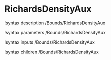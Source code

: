 <!-- MOOSE Documentation Stub: Remove this when content is added. -->

# RichardsDensityAux
!syntax description /Bounds/RichardsDensityAux

!syntax parameters /Bounds/RichardsDensityAux

!syntax inputs /Bounds/RichardsDensityAux

!syntax children /Bounds/RichardsDensityAux
